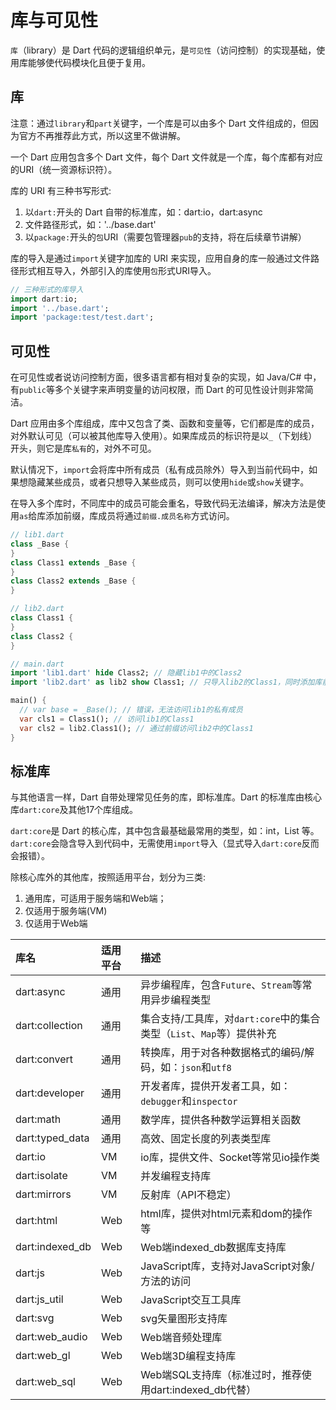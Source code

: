 # 库与可见性

`库`（library）是 Dart 代码的逻辑组织单元，是`可见性`（访问控制）的实现基础，使用库能够使代码模块化且便于复用。

## 库

注意：通过`library`和`part`关键字，一个库是可以由多个 Dart 文件组成的，但因为官方不再推荐此方式，所以这里不做讲解。

一个 Dart 应用包含多个 Dart 文件，每个 Dart 文件就是一个库，每个库都有对应的URI（统一资源标识符）。

库的 URI 有三种书写形式:

  1. 以`dart:`开头的 Dart 自带的标准库，如：dart:io，dart:async
  2. 文件路径形式，如：'../base.dart'
  3. 以`package:`开头的`包`URI（需要包管理器`pub`的支持，将在后续章节讲解）

库的导入是通过`import`关键字加库的 URI 来实现，应用自身的库一般通过文件路径形式相互导入，外部引入的库使用`包`形式URI导入。

```dart
// 三种形式的库导入
import dart:io;
import '../base.dart';
import 'package:test/test.dart';
```

## 可见性

在可见性或者说访问控制方面，很多语言都有相对复杂的实现，如 Java/C# 中，有`public`等多个关键字来声明变量的访问权限，而 Dart 的可见性设计则非常简洁。

Dart 应用由多个库组成，库中又包含了类、函数和变量等，它们都是库的成员，对外默认可见（可以被其他库导入使用）。如果库成员的标识符是以`_`（下划线）开头，则它是库`私有`的，对外不可见。

默认情况下，`import`会将库中所有成员（私有成员除外）导入到当前代码中，如果想隐藏某些成员，或者只想导入某些成员，则可以使用`hide`或`show`关键字。

在导入多个库时，不同库中的成员可能会重名，导致代码无法编译，解决方法是使用`as`给库添加前缀，库成员将通过`前缀.成员名称`方式访问。

```dart
// lib1.dart
class _Base {
}
class Class1 extends _Base {
}
class Class2 extends _Base {
}

// lib2.dart
class Class1 {
}
class Class2 {
}

// main.dart
import 'lib1.dart' hide Class2; // 隐藏lib1中的Class2
import 'lib2.dart' as lib2 show Class1; // 只导入lib2的Class1，同时添加库前缀lib2，避免Class1命名冲突

main() {
  // var base = _Base(); // 错误，无法访问lib1的私有成员
  var cls1 = Class1(); // 访问lib1的Class1
  var cls2 = lib2.Class1(); // 通过前缀访问lib2中的Class1
}
```

## 标准库

与其他语言一样，Dart 自带处理常见任务的库，即标准库。Dart 的标准库由核心库`dart:core`及其他17个库组成。

`dart:core`是 Dart 的核心库，其中包含最基础最常用的类型，如：int，List 等。`dart:core`会隐含导入到代码中，无需使用`import`导入（显式导入`dart:core`反而会报错）。

除核心库外的其他库，按照适用平台，划分为三类: 

  1. 通用库，可适用于服务端和Web端；
  2. 仅适用于服务端(VM)
  3. 仅适用于Web端

| 库名 | 适用平台 | 描述 |
| :--- | :--- | :--- |
| dart:async | 通用 | 异步编程库，包含`Future`、`Stream`等常用异步编程类型 |
| dart:collection | 通用 | 集合支持/工具库，对`dart:core`中的集合类型（`List`、`Map`等）提供补充 |
| dart:convert | 通用 | 转换库，用于对各种数据格式的编码/解码，如：`json`和`utf8` |
| dart:developer | 通用 | 开发者库，提供开发者工具，如：`debugger`和`inspector` |
| dart:math | 通用 | 数学库，提供各种数学运算相关函数 |
| dart:typed_data | 通用 | 高效、固定长度的列表类型库 |
| dart:io | VM | io库，提供文件、Socket等常见io操作类 |
| dart:isolate | VM | 并发编程支持库 |
| dart:mirrors | VM | 反射库（API不稳定） |
| dart:html | Web | html库，提供对html元素和dom的操作等 |
| dart:indexed_db | Web | Web端indexed_db数据库支持库 |
| dart:js | Web | JavaScript库，支持对JavaScript对象/方法的访问 |
| dart:js_util | Web | JavaScript交互工具库 |
| dart:svg | Web | svg矢量图形支持库 |
| dart:web_audio | Web | Web端音频处理库 |
| dart:web_gl | Web | Web端3D编程支持库 |
| dart:web_sql | Web | Web端SQL支持库（标准过时，推荐使用dart:indexed_db代替） |
